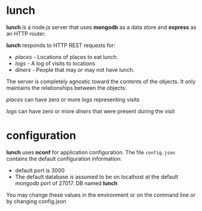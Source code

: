 lunch
=====

**lunch** is a node.js server that uses **mongodb** as a data store and **express** as an HTTP router.

**lunch** responds to HTTP REST requests for:

- _places_ - Locations of places to eat lunch.
- _logs_ - A log of visits to locations
- _diners_ - People that may or may not have lunch.

The server is completely agnostic toward the contents of the objects.  It only maintains the relationships between the objects:

_places_ can have zero or more _logs_ representing visits

_logs_ can have zero or more _diners_ that were present during the visit

configuration
=============

**lunch** uses **nconf** for application configuration.  The file `config.json` contains the default configuration information:

- default port is 3000
- The default database is assumed to be on localhost at the default mongodb port of 27017.  DB named **lunch**

You may change these values in the environment or on the command line or by changing config.json
